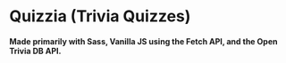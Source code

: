 # Quizzia (Trivia Quizzes)

#### Made primarily with Sass, Vanilla JS using the Fetch API, and the Open Trivia DB API.